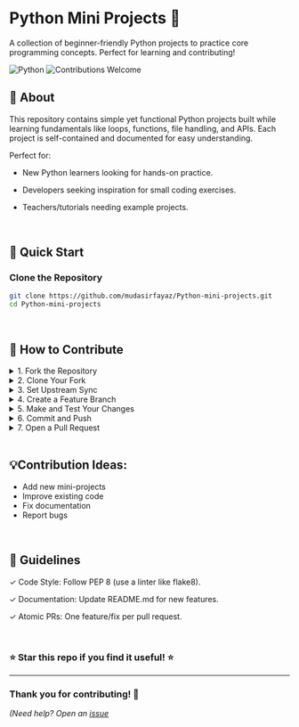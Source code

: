 # Python Mini Projects 🐍

A collection of beginner-friendly Python projects to practice core programming concepts. Perfect for learning and contributing!

![Python](https://img.shields.io/badge/Python-3.8+-blue?logo=python)
![Contributions Welcome](https://img.shields.io/badge/contributions-welcome-brightgreen)


## 📌 About

This repository contains simple yet functional Python projects built while learning fundamentals like loops, functions, file handling, and APIs. Each project is self-contained and documented for easy understanding.

Perfect for:

* New Python learners looking for hands-on practice.

* Developers seeking inspiration for small coding exercises.

* Teachers/tutorials needing example projects.
<br/>

## 🚀 Quick Start

### Clone the Repository
```bash
git clone https://github.com/mudasirfayaz/Python-mini-projects.git
cd Python-mini-projects
```
<br/>

## 🤝 How to Contribute

<details>
<summary>1. Fork the Repository</summary>
<br/>
  
```bash
# Click "Fork" button at top-right of this repo
# (Creates your copy at github.com/your-github-username/Python-mini-projects)
```

<img width="1580" height="392" alt="fork-button" src="https://github.com/user-attachments/assets/0f45b96b-4230-435d-a424-33eecfd0ae78" />
</details>

<details>
<summary>2. Clone Your Fork</summary>
<br/>
  
```bash
git clone https://github.com/your-github-username/Python-mini-projects.git
cd Python-mini-projects
```

> ⚠️ Replace \<your-github-username\>!

</details>

<details>
<summary>3. Set Upstream Sync</summary>
<br/>
  
```bash
git remote add upstream https://github.com/mudasirfayaz/Python-mini-projects.git
```
</details>

<details>
<summary>4. Create a Feature Branch</summary>
<br/>
  
```bash
git checkout -b <branch-name>
```

</details>

<details>
<summary>5. Make and Test Your Changes</summary>
<br/>

* Add new projects or improve existing ones
* Test your code locally

</details>

<details>
<summary>6. Commit and Push</summary>
<br/>
  
Add the changes with `git add`, `git commit`:

```bash
git add .
git commit -m "<your message>"
```

Push the code _to your repository_.

```bash
git push origin <branch-name>
```

</details>

<details>
<summary>7. Open a Pull Request</summary>
<br/>
  
<img width="1336" height="580" alt="pr-request" src="https://github.com/user-attachments/assets/071fa89b-fb29-4afe-8662-7e944e7ad7a8" />

* Go to your fork on GitHub
* Click "Compare & Pull Request"
* Describe your changes clearly

<br/>

> Pro tip: Run this before pushing to sync with main repo:

```bash
git pull upstream main
```

</details>

<br/>

## 💡Contribution Ideas:

* Add new mini-projects
* Improve existing code
* Fix documentation
* Report bugs

<br/>

## 📌 Guidelines
✓ Code Style: Follow PEP 8 (use a linter like flake8).

✓ Documentation: Update README.md for new features.

✓ Atomic PRs: One feature/fix per pull request.

<br/>

### ⭐ Star this repo if you find it useful! ⭐

<hr/>

### Thank you for contributing! 🌟
*(Need help? Open an [issue](https://github.com/mudasirfayaz/Python-mini-projects/issues)*
